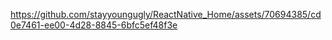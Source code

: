 

https://github.com/stayyoungugly/ReactNative_Home/assets/70694385/cd0e7461-ee00-4d28-8845-6bfc5ef48f3e

